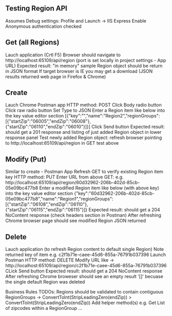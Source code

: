 Testing Region API
------------------

Assumes Debug settings:
	Profile and Launch -> IIS Express
	Enable Anonymous authentication checked

Get (all Regions)
-----------------
Lauch application (Crtl F5)
Browser should navigate to http://localhost:65109/api/region (port is set locally in project settings - App URL)
Expected result: "in memory" sample Region object should be return in JSON format
If target browser is IE you may get a download (JSON results returned web page in Firefox & Chrome)

Create
------
Lauch Chrome Postman app
HTTP method: POST
Click Body radio button
Click raw radio button
Set Type to JSON
Enter a Region item like below into the key value editor section
[{"key":"","name":"Region2","regionGroups":[{"startZip":"06005","endZip":"06008"},{"startZip":"06110","endZip":"06010"}]}]
Click Send button
Expected result: should get a 201 response and listing of just added Region object in lower response panel
Test newly added Region object: refresh browser pointing to http://localhost:65109/api/region in GET test above


Modify (Put)
------------
Similar to create - Postman App
Refresh GET to verify existing Region item key
HTTP method: PUT
Enter URL from above GET: e.g. http://localhost:65109/api/region/60d32962-206b-402d-85cb-05e09bc477b8
Enter a modified Region item like below (with above key) into the key value editor section
{"key":"60d32962-206b-402d-85cb-05e09bc477b8","name":"Region1","regionGroups":[{"startZip":"06108","endZip":"06110"},{"startZip":"06115","endZip":"06115"}]}
Expected result: should get a 204 NoContent response (check headers section in Postman)
After refreshing Chrome browser page should see modified Region JSON returned

Delete
------
Lauch application (to refresh Region content to default single Region)
Note returned key of item e.g. c2f1b71e-caee-45d6-855a-76791b037396
Launch Postman
HTTP method: DELETE
Modify URL like -> http://localhost:65109/api/region/c2f1b71e-caee-45d6-855a-76791b037396
CLick Send button
Expected result: should get a 204 NoContent response
After refreshing Chrome broweser should see an empty result '[]' becuase the single default Region was deleted


Business Rules TODOs:
Regions should be validated to contain contiguous RegionGroups -> ConvertToInt(StripLeadingZero(endZip)) > ConvertToInt(StripLeadingZero(endZip))
Add helper method(s) e.g. Get List<string> of zipcodes within a RegionGroup
...
